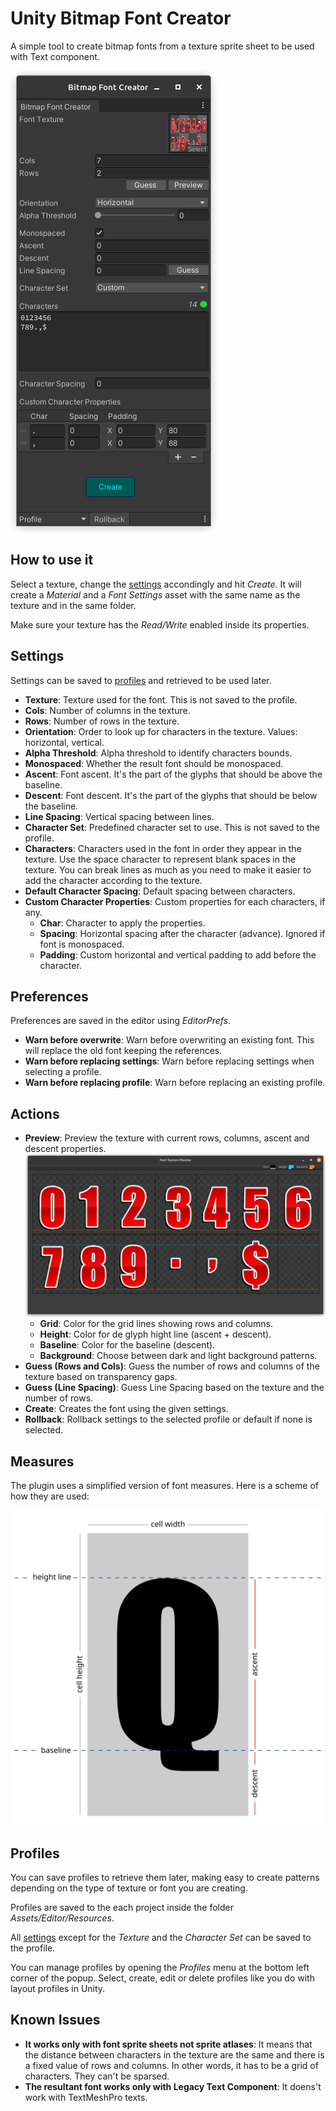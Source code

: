 # Unity Bitmap Font Creator

A simple tool to create bitmap fonts from a texture sprite sheet to be used with Text component.

![Main window](./Documentation/screenshot-01.png)

## How to use it

Select a texture, change the [settings](#settings) accondingly and hit _Create_. It will create a _Material_ and a _Font Settings_ asset with the same name as the texture and in the same folder.

Make sure your texture has the _Read/Write_ enabled inside its properties.

## Settings

Settings can be saved to [profiles](#profiles) and retrieved to be used later.

-  **Texture**: Texture used for the font. This is not saved to the profile.
-  **Cols**: Number of columns in the texture.
-  **Rows**: Number of rows in the texture.
-  **Orientation**: Order to look up for characters in the texture. Values: horizontal, vertical.
-  **Alpha Threshold**: Alpha threshold to identify characters bounds.
-  **Monospaced**: Whether the result font should be monospaced.
-  **Ascent**: Font ascent. It's the part of the glyphs that should be above the baseline.
-  **Descent**: Font descent. It's the part of the glyphs that should be below the baseline.
-  **Line Spacing**: Vertical spacing between lines.
-  **Character Set**: Predefined character set to use. This is not saved to the profile.
-  **Characters**: Characters used in the font in order they appear in the texture. Use the space character to represent blank spaces in the texture. You can break lines as much as you need to make it easier to add the character according to the texture.
-  **Default Character Spacing**: Default spacing between characters.
-  **Custom Character Properties**: Custom properties for each characters, if any.
   -  **Char**: Character to apply the properties.
   -  **Spacing**: Horizontal spacing after the character (advance). Ignored if font is monospaced.
   -  **Padding**: Custom horizontal and vertical padding to add before the character.

## Preferences

Preferences are saved in the editor using _EditorPrefs_.

-  **Warn before overwrite**: Warn before overwriting an existing font. This will replace the old font keeping the references.
-  **Warn before replacing settings**: Warn before replacing settings when selecting a profile.
-  **Warn before replacing profile**: Warn before replacing an existing profile.

## Actions

-  **Preview**: Preview the texture with current rows, columns, ascent and descent properties. ![Preview Window](./Documentation/screenshot-02.png)
   -  **Grid**: Color for the grid lines showing rows and columns.
   -  **Height**: Color for de glyph hight line (ascent + descent).
   -  **Baseline**: Color for the baseline (descent).
   -  **Background**: Choose between dark and light background patterns.
-  **Guess (Rows and Cols)**: Guess the number of rows and columns of the texture based on transparency gaps.
-  **Guess (Line Spacing)**: Guess Line Spacing based on the texture and the number of rows.
-  **Create**: Creates the font using the given settings.
-  **Rollback**: Rollback settings to the selected profile or default if none is selected.

## Measures

The plugin uses a simplified version of font measures. Here is a scheme of how they are used:

![Measures](./Documentation/measures.png)

## Profiles

You can save profiles to retrieve them later, making easy to create patterns depending on the type of texture or font you are creating.

Profiles are saved to the each project inside the folder _Assets/Editor/Resources_.

All [settings](#settings) except for the _Texture_ and the _Character Set_ can be saved to the profile.

You can manage profiles by opening the _Profiles_ menu at the bottom left corner of the popup. Select, create, edit or delete profiles like you do with layout profiles in Unity.

## Known Issues

-  **It works only with font sprite sheets not sprite atlases**: It means that the distance between characters in the texture are the same and there is a fixed value of rows and columns. In other words, it has to be a grid of characters. They can't be sparsed.
-  **The resultant font works only with Legacy Text Component**: It doens't work with TextMeshPro texts.
